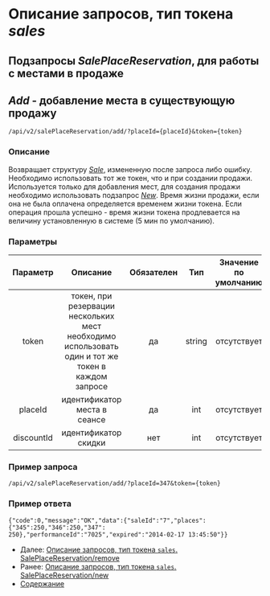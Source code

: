 Описание запросов, тип токена _sales_
=====================================

Подзапросы _SalePlaceReservation_, для работы с местами в продаже
------------------------------------

_Add_ - добавление места в существующую продажу
------------------------------------
 
`/api/v2/salePlaceReservation/add/?placeId={placeId}&token={token}` 

### Описание

Возвращает структуру _[Sale](../replies/sale)_, измененную после запроса либо ошибку.
Необходимо использовать тот же токен, что и при создании продажи.
Используется только для добавления мест, для создания продажи необходимо использовать подзапрос [_New_](salePlaceReservationNew).
Время жизни продажи, если она не была оплачена определяется временем жизни токена.
Если операция прошла успешно - время жизни токена продлевается на величину установленную в системе (5 мин по умолчанию).

### Параметры

|    Параметр   |                                              Описание                                              | Обязателен |   Тип  | Значение по умолчанию |
|:-------------:|:--------------------------------------------------------------------------------------------------:|:----------:|:------:|:---------------------:|
|     token     | токен, при резервации нескольких мест необходимо использовать один и тот же токен в каждом запросе |     да     | string |      отсутствует      |
|    placeId    |                                    идентификатор места в сеансе                                    |     да     |   int  |      отсутствует      |
|    discountId    |                                    идентификатор скидки                                    |     нет     |   int  |      отсутствует      |

### Пример запроса
`/api/v2/salePlaceReservation/add/?placeId=347&token={token}`

### Пример ответа
```
{"code":0,"message":"OK","data":{"saleId":"7","places":{"345":250,"346":250,"347":
250},"performanceId":"7025","expired":"2014-02-17 13:45:50"}} 
```

* Далее: [Описание запросов, тип токена `sales`. SalePlaceReservation/remove](salePlaceReservationRemove)
* Ранее: [Описание запросов, тип токена `sales`. SalePlaceReservation/new](salePlaceReservationNew)
* [Содержание](../index)